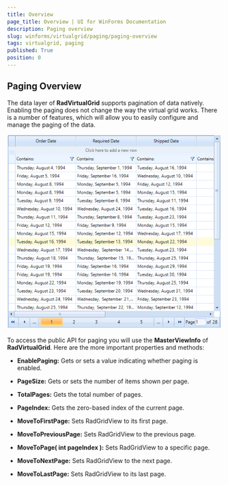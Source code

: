 ```yaml
---
title: Overview
page_title: Overview | UI for WinForms Documentation
description: Paging overview
slug: winforms/virtualgrid/paging/paging-overview
tags: virtualgrid, paging
published: True
position: 0
---
```



## Paging Overview

The data layer of __RadVirtualGrid__ supports pagination of data natively. Enabling the paging does not change the way the virtual grid works. There is a number of features, which will allow you to easily configure and manage the paging of the data.

![virtualgrid-paging001](images/virtualgrid-paging001.png)

To access the public API for paging you will use the __MasterViewInfo__ of __RadVirtualGrid__. Here are the more important properties and methods:

* __EnablePaging:__ Gets or sets a value indicating whether paging is enabled.

* __PageSize:__ Gets or sets the number of items shown per page.

* __TotalPages:__ Gets the total number of pages.

* __PageIndex:__ Gets the zero-based index of the current page.

* __MoveToFirstPage:__ Sets RadGridView to its first page.

* __MoveToPreviousPage:__ Sets RadGridView to the previous page.

* __MoveToPage( int pageIndex ):__ Sets RadGridView to a specific page.

* __MoveToNextPage:__ Sets RadGridView to the next page.

* __MoveToLastPage:__ Sets RadGridView to its last page.
